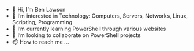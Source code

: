 - 👋 Hi, I’m Ben Lawson
- 👀 I’m interested in Technology: Computers, Servers, Networks, Linux, Scripting, Programming
- 🌱 I’m currently learning PowerShell through various websites
- 💞️ I’m looking to collaborate on PowerShell projects
- 📫 How to reach me ...

<!---
benlawson1/benlawson1 is a ✨ special ✨ repository because its `README.md` (this file) appears on your GitHub profile.
You can click the Preview link to take a look at your changes.
--->
